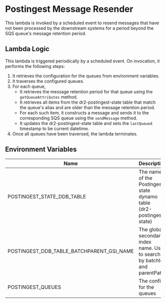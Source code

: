 # Postingest Message Resender

This lambda is invoked by a scheduled event to resend messages that have not been processed by the downstream systems for a period beyond the SQS queue's message retention period.

## Lambda Logic
This lambda is triggered periodically by a scheduled event. On invocation, it performs the following steps:
1. It retrieves the configuration for the queues from environment variables.
2. It traverses the configured queues.
3. For each queue,
   * It retrieves the message retention period for that queue using the `getQueueAttributes` method.
   * It retrieves all items from the dr2-postingest-state table that match the queue's alias and are older than the message retention period.
   * For each such item, it constructs a message and sends it to the corresponding SQS queue using the `sendMessage` method.
   * It updates the dr2-postingest-state table and sets the `lastQueued` timestamp to be current datetime.
4. Once all queues have been traversed, the lambda terminates.
 

## Environment Variables

| Name                                      | Description                                                               |
|-------------------------------------------|---------------------------------------------------------------------------|
| POSTINGEST_STATE_DDB_TABLE                | The name of the Postingest state dynamo table <br/>(dr2-postingest-state) |
| POSTINGEST_DDB_TABLE_BATCHPARENT_GSI_NAME | The global secondary index name. Used to search by batchId and parentPath |
| POSTINGEST_QUEUES                         | The config for the queues                                                 |
